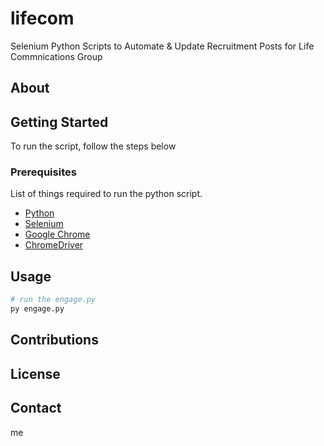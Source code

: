 # lifecom

Selenium Python Scripts to Automate & Update Recruitment Posts for
Life Commnications Group
## About

## Getting Started
To run the script, follow the steps below

### Prerequisites
List of things required to run the python script.
* [Python](https://www.python.org/downloads/)
* [Selenium](https://selenium-python.readthedocs.io/installation.html)
* [Google Chrome](https://www.google.com/chrome/)
* [ChromeDriver](https://chromedriver.chromium.org/downloads)


## Usage
```python
# run the engage.py
py engage.py
```
## Contributions

## License

## Contact
me
